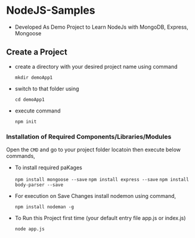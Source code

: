 # NodeJS-Samples
* Developed As Demo Project to Learn NodeJs with MongoDB, Express, Mongoose

## Create a Project
*   create a directory with your desired project name using command

    `mkdir demoApp1`

*   switch to that folder using 

    `cd demoApp1`

*   execute command

    `npm init`


### Installation of Required Components/Libraries/Modules

Open the `CMD` and go to your project folder locatoin then execute below commands,
* To install required paKages

    `npm install mongoose --save`
    `npm install express --save`
    `npm install body-parser --save`

* For execution on Save Changes install nodemon using command,

    `npm install nodeman -g`

* To Run this Project first time (your default entry file app.js or index.js)

    `node app.js`

